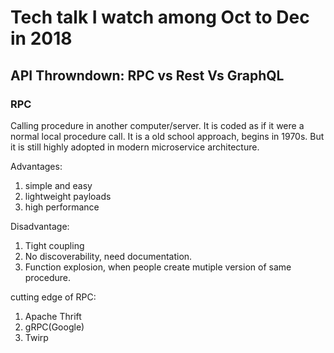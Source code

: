 # Tech talk I watch among Oct to Dec in 2018


## API Throwndown: RPC vs Rest Vs GraphQL

### RPC

Calling procedure in another computer/server. It is coded as if it were a normal local procedure call.
It is a old school approach, begins in 1970s. But it is still highly adopted in modern microservice architecture.

Advantages:  

1. simple and easy
2. lightweight payloads
3. high performance

Disadvantage:

1. Tight coupling
2. No discoverability, need documentation.
3. Function explosion, when people create mutiple version of same procedure.

cutting edge of RPC:

1. Apache Thrift
2. gRPC(Google)
3. Twirp

